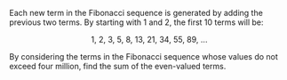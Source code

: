 Each new term in the Fibonacci sequence is generated by adding the previous two terms. By starting with 1 and 2, the first 10 terms will be:

<center>1, 2, 3, 5, 8, 13, 21, 34, 55, 89, ...</center>

By considering the terms in the Fibonacci sequence whose values do not exceed four million, find the sum of the even-valued terms.
